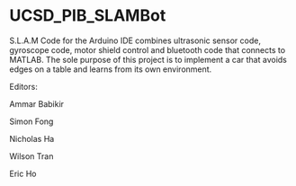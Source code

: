 # UCSD_PIB_SLAMBot
S.L.A.M Code for the Arduino IDE combines ultrasonic sensor code, gyroscope code, motor shield control and bluetooth code that connects to MATLAB. The sole purpose of this project is to implement a car that avoids edges on a table and learns from its own environment.


Editors:

Ammar Babikir

Simon Fong 

Nicholas Ha 

Wilson Tran 

Eric Ho
